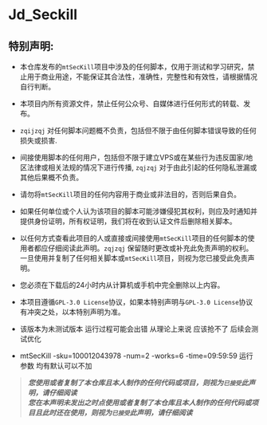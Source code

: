# Jd_Seckill

## 特别声明:

* 本仓库发布的`mtSecKill`项目中涉及的任何脚本，仅用于测试和学习研究，禁止用于商业用途，不能保证其合法性，准确性，完整性和有效性，请根据情况自行判断。

* 本项目内所有资源文件，禁止任何公众号、自媒体进行任何形式的转载、发布。

* `zqijzqj` 对任何脚本问题概不负责，包括但不限于由任何脚本错误导致的任何损失或损害.

* 间接使用脚本的任何用户，包括但不限于建立VPS或在某些行为违反国家/地区法律或相关法规的情况下进行传播, `zqjzqj` 对于由此引起的任何隐私泄漏或其他后果概不负责。

* 请勿将`mtSecKill`项目的任何内容用于商业或非法目的，否则后果自负。

* 如果任何单位或个人认为该项目的脚本可能涉嫌侵犯其权利，则应及时通知并提供身份证明，所有权证明，我们将在收到认证文件后删除相关脚本。

* 以任何方式查看此项目的人或直接或间接使用`mtSecKill`项目的任何脚本的使用者都应仔细阅读此声明。`zqjzqj` 保留随时更改或补充此免责声明的权利。一旦使用并复制了任何相关脚本或`mtSecKill`项目，则视为您已接受此免责声明。
  
* 您必须在下载后的24小时内从计算机或手机中完全删除以上内容。  
  
* 本项目遵循`GPL-3.0 License`协议，如果本特别声明与`GPL-3.0 License`协议有冲突之处，以本特别声明为准。

* 该版本为未测试版本 运行过程可能会出错 从理论上来说 应该抢不了 后续会测试优化 

* mtSecKill -sku=100012043978 -num=2 -works=6 -time=09:59:59 运行参数 均有默认可以不加

> ***您使用或者复制了本仓库且本人制作的任何代码或项目，则视为`已接受`此声明，请仔细阅读***  
> ***您在本声明未发出之时点使用或者复制了本仓库且本人制作的任何代码或项目且此时还在使用，则视为`已接受`此声明，请仔细阅读***

